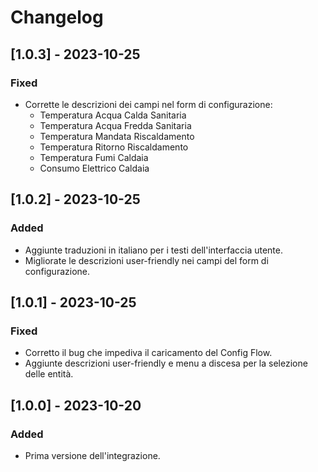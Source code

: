 # Changelog

## [1.0.3] - 2023-10-25
### Fixed
- Corrette le descrizioni dei campi nel form di configurazione:
  - Temperatura Acqua Calda Sanitaria
  - Temperatura Acqua Fredda Sanitaria
  - Temperatura Mandata Riscaldamento
  - Temperatura Ritorno Riscaldamento
  - Temperatura Fumi Caldaia
  - Consumo Elettrico Caldaia

## [1.0.2] - 2023-10-25
### Added
- Aggiunte traduzioni in italiano per i testi dell'interfaccia utente.
- Migliorate le descrizioni user-friendly nei campi del form di configurazione.

## [1.0.1] - 2023-10-25
### Fixed
- Corretto il bug che impediva il caricamento del Config Flow.
- Aggiunte descrizioni user-friendly e menu a discesa per la selezione delle entità.

## [1.0.0] - 2023-10-20
### Added
- Prima versione dell'integrazione.
